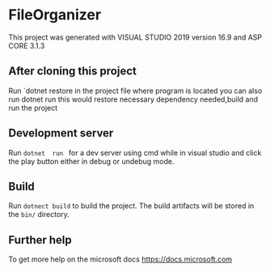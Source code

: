 # FileOrganizer

This project was generated with VISUAL STUDIO 2019 version 16.9 and ASP CORE 3.1.3
## After cloning this project

Run `dotnet restore in the project file where program is located you can also run dotnet run this would restore necessary dependency needed,build and run the project

## Development server

Run `dotnet  run ` for a dev server using cmd while in visual studio and click the play button either in debug or undebug mode. 


## Build

Run `dotnect build` to build the project. The build artifacts will be stored in the `bin/` directory.


## Further help

To get more help on the microsoft docs https://docs.microsoft.com
